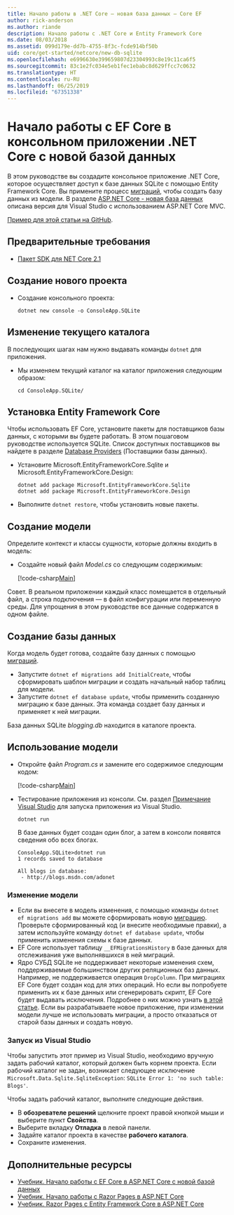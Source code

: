 ```yaml
---
title: Начало работы в .NET Core — новая база данных — Core EF
author: rick-anderson
ms.author: riande
description: Начало работы с .NET Core и Entity Framework Core
ms.date: 08/03/2018
ms.assetid: 099d179e-dd7b-4755-8f3c-fcde914bf50b
uid: core/get-started/netcore/new-db-sqlite
ms.openlocfilehash: e6996630e399659807d23304993c8e19c11ca6f5
ms.sourcegitcommit: 83c1e2fc034e5eb1fec1ebabc8d629ffcc7c0632
ms.translationtype: HT
ms.contentlocale: ru-RU
ms.lasthandoff: 06/25/2019
ms.locfileid: "67351338"
---
```

# <a name="getting-started-with-ef-core-on-net-core-console-app-with-a-new-database"></a>Начало работы с EF Core в консольном приложении .NET Core с новой базой данных

В этом руководстве вы создадите консольное приложение .NET Core, которое осуществляет доступ к базе данных SQLite с помощью Entity Framework Core. Вы примените процесс [миграций](xref:core/managing-schemas/migrations/index), чтобы создать базу данных из модели. В разделе [ASP.NET Core - новая база данных](xref:core/get-started/aspnetcore/new-db) описана версия для Visual Studio с использованием ASP.NET Core MVC.

[Пример для этой статьи на GitHub](https://github.com/aspnet/EntityFramework.Docs/tree/master/samples/core/GetStarted/NetCore/ConsoleApp.SQLite).

## <a name="prerequisites"></a>Предварительные требования

* [Пакет SDK для NET Core 2.1](https://www.microsoft.com/net/core)

## <a name="create-a-new-project"></a>Создание нового проекта

* Создание консольного проекта:

  ``` Console
  dotnet new console -o ConsoleApp.SQLite
  ```
## <a name="change-the-current-directory"></a>Изменение текущего каталога

В последующих шагах нам нужно выдавать команды `dotnet` для приложения.

* Мы изменяем текущий каталог на каталог приложения следующим образом:

  ``` Console
  cd ConsoleApp.SQLite/
  ```
## <a name="install-entity-framework-core"></a>Установка Entity Framework Core

Чтобы использовать EF Core, установите пакеты для поставщиков базы данных, с которыми вы будете работать. В этом пошаговом руководстве используется SQLite. Список доступных поставщиков вы найдете в разделе [Database Providers](../../providers/index.md) (Поставщики базы данных).

* Установите Microsoft.EntityFrameworkCore.Sqlite и Microsoft.EntityFrameworkCore.Design:

  ```Console
  dotnet add package Microsoft.EntityFrameworkCore.Sqlite
  dotnet add package Microsoft.EntityFrameworkCore.Design
  ```

* Выполните `dotnet restore`, чтобы установить новые пакеты.

## <a name="create-the-model"></a>Создание модели

Определите контекст и классы сущности, которые должны входить в модель:

* Создайте новый файл *Model.cs* со следующим содержимым:

  [!code-csharp[Main](../../../../samples/core/GetStarted/NetCore/ConsoleApp.SQLite/Model.cs)]

Совет. В реальном приложении каждый класс помещается в отдельный файл, а строка подключения — в файл конфигурации или переменную среды. Для упрощения в этом руководстве все данные содержатся в одном файле.

## <a name="create-the-database"></a>Создание базы данных

Когда модель будет готова, создайте базу данных с помощью [миграций](xref:core/managing-schemas/migrations/index).

* Запустите `dotnet ef migrations add InitialCreate`, чтобы сформировать шаблон миграции и создать начальный набор таблиц для модели.
* Запустите `dotnet ef database update`, чтобы применить созданную миграцию к базе данных. Эта команда создает базу данных и применяет к ней миграции.

База данных SQLite *blogging.db* находится в каталоге проекта.

## <a name="use-the-model"></a>Использование модели

* Откройте файл *Program.cs* и замените его содержимое следующим кодом:

  [!code-csharp[Main](../../../../samples/core/GetStarted/NetCore/ConsoleApp.SQLite/Program.cs)]

* Тестирование приложения из консоли. См. раздел [Примечание Visual Studio](#vs) для запуска приложения из Visual Studio.

  `dotnet run`

  В базе данных будет создан один блог, а затем в консоли появятся сведения обо всех блогах.

  ```Console
  ConsoleApp.SQLite>dotnet run
  1 records saved to database

  All blogs in database:
   - http://blogs.msdn.com/adonet
  ```

### <a name="changing-the-model"></a>Изменение модели

- Если вы внесете в модель изменения, с помощью команды `dotnet ef migrations add` вы можете сформировать новую [миграцию](xref:core/managing-schemas/migrations/index). Проверьте сформированный код (и внесите необходимые правки), а затем используйте команду `dotnet ef database update`, чтобы применить изменения схемы к базе данных.
- EF Core использует таблицу `__EFMigrationsHistory` в базе данных для отслеживания уже выполнявшихся в ней миграций.
- Ядро СУБД SQLite не поддерживает некоторые изменения схем, поддерживаемые большинством других реляционных баз данных. Например, не поддерживается операция `DropColumn`. При миграциях EF Core будет создан код для этих операций. Но если вы попробуете применить их к базе данных или сгенерировать скрипт, EF Core будет выдавать исключения. Подробнее о них можно узнать [в этой статье](../../providers/sqlite/limitations.md). Если вы разрабатываете новое приложение, при изменении модели лучше не использовать миграции, а просто отказаться от старой базы данных и создать новую.

<a name="vs"></a>
### <a name="run-from-visual-studio"></a>Запуск из Visual Studio

Чтобы запустить этот пример из Visual Studio, необходимо вручную задать рабочий каталог, который должен быть корнем проекта. Если рабочий каталог не задан, возникает следующее исключение `Microsoft.Data.Sqlite.SqliteException`: `SQLite Error 1: 'no such table: Blogs'`.

Чтобы задать рабочий каталог, выполните следующие действия.

* В **обозревателе решений** щелкните проект правой кнопкой мыши и выберите пункт **Свойства**.
* Выберите вкладку **Отладка** в левой панели.
* Задайте каталог проекта в качестве **рабочего каталога**.
* Сохраните изменения.

## <a name="additional-resources"></a>Дополнительные ресурсы

* [Учебник. Начало работы с EF Core в ASP.NET Core с новой базой данных](xref:core/get-started/aspnetcore/new-db)
* [Учебник. Начало работы с Razor Pages в ASP.NET Core](https://docs.microsoft.com/aspnet/core/tutorials/razor-pages/razor-pages-start)
* [Учебник. Razor Pages с Entity Framework Core в ASP.NET Core](https://docs.microsoft.com/aspnet/core/data/ef-rp/intro)
